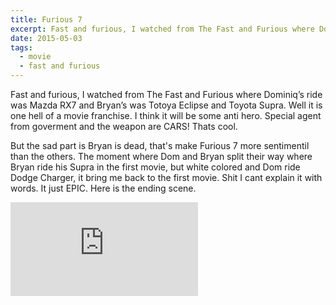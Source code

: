 ```yaml
---
title: Furious 7
excerpt: Fast and furious, I watched from The Fast and Furious where Dominiq’s ride was Mazda RX7 and Bryan’s was Totoya Eclipse and Toyota Supra. Well it is one hell of a movie franchise. I think it will be some anti hero. Special agent from goverment and the weapon are CARS! Thats cool.
date: 2015-05-03
tags:
  - movie
  - fast and furious
---
```

Fast and furious, I watched from The Fast and Furious where Dominiq’s ride was Mazda RX7 and Bryan’s was Totoya Eclipse and Toyota Supra. Well it is one hell of a movie franchise. I think it will be some anti hero. Special agent from goverment and the weapon are CARS! Thats cool.

But the sad part is Bryan is dead, that's make Furious 7 more sentimentil than the others. The moment where Dom and Bryan split their way where Bryan ride his Supra in the first movie, but white colored and Dom ride Dodge Charger, it bring me back to the first movie. Shit I cant explain it with words. It just EPIC. Here is the ending scene.
<div class="resp-embed">
<iframe  src="https://www.youtube-nocookie.com/embed/7cPMriE8fKU" frameborder="0" allow="accelerometer; autoplay; encrypted-media; gyroscope; picture-in-picture" allowfullscreen></iframe>
</div>
